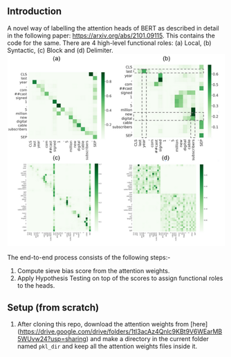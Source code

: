 ## Introduction
A novel way of labelling the attention heads of BERT as described in detail in the following paper: https://arxiv.org/abs/2101.09115. This contains the code for the same. There are 4 high-level functional roles: (a) Local, (b) Syntactic, (c) Block and (d) Delimiter.
![alt text](images/attention_patterns.png)


The end-to-end process consists of the following steps:-
1. Compute sieve bias score from the attention weights.
2. Apply Hypothesis Testing on top of the scores to assign functional roles to the heads. 

## Setup (from scratch)
1. After cloning this repo, download the attention weights from [here] (https://drive.google.com/drive/folders/1tI3acAz4Qnlc9KBt9V6WEarMB5WUvw24?usp=sharing) and make a directory in the current folder named `pkl_dir` and keep all the attention weights files inside it.
